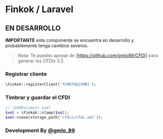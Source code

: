 # Finkok / Laravel

## EN DESARROLLO
**IMPORTANTE**  este componente se encuentra en desarrollo y probablemente tenga cambios severos. 


>Nota: Te puedes apoyar de [https://github.com/gmlo89/CFDI] para generar los CFDIs 3.3

### Registrar cliente
```php
\Finkok::registerClient('TCM970625MB1');
```
### Timbrar y guardar el CFDI

```php
// \DOMDocument $xml 
$xml = \Finkok::stamp($xml);
$xml->save(storage_path('cfdis/cfdi.xml'));
```


### Development By [@gmlo_89]

 [@gmlo_89]: <https://twitter.com/gmlo_89>
 [https://github.com/gmlo89/CFDI]: <https://github.com/gmlo89/CFDI>
